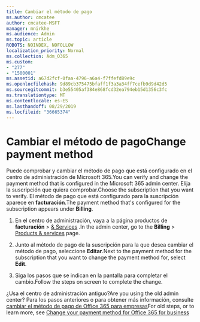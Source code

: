 ```yaml
---
title: Cambiar el método de pago
ms.author: cmcatee
author: cmcatee-MSFT
manager: mnirkhe
ms.audience: Admin
ms.topic: article
ROBOTS: NOINDEX, NOFOLLOW
localization_priority: Normal
ms.collection: Adm_O365
ms.custom:
- "277"
- "1500001"
ms.assetid: a67d2fcf-0faa-4796-a6a4-f7ffefd89e9c
ms.openlocfilehash: 9d89cb375475bfaff1f3a3a34ff7cefb9d9d42d5
ms.sourcegitcommit: b3e55405af384e868fcd32ea794eb15d1356c3fc
ms.translationtype: MT
ms.contentlocale: es-ES
ms.lasthandoff: 08/29/2019
ms.locfileid: "36665374"
---
```

# <a name="change-payment-method"></a><span data-ttu-id="60826-102">Cambiar el método de pago</span><span class="sxs-lookup"><span data-stu-id="60826-102">Change payment method</span></span>

<span data-ttu-id="60826-103">Puede comprobar y cambiar el método de pago que está configurado en el centro de administración de Microsoft 365.</span><span class="sxs-lookup"><span data-stu-id="60826-103">You can verify and change the payment method that is configured in the Microsoft 365 admin center.</span></span> <span data-ttu-id="60826-104">Elija la suscripción que quiera comprobar.</span><span class="sxs-lookup"><span data-stu-id="60826-104">Choose the subscription that you want to verify.</span></span> <span data-ttu-id="60826-105">El método de pago que está configurado para la suscripción aparece en **facturación**.</span><span class="sxs-lookup"><span data-stu-id="60826-105">The payment method that's configured for the subscription appears under **Billing**.</span></span> 
  
1. <span data-ttu-id="60826-106">En el centro de administración, vaya a la página productos de **facturación** \> [& Services](https://go.microsoft.com/fwlink/p/?linkid=842054) .</span><span class="sxs-lookup"><span data-stu-id="60826-106">In the admin center, go to the **Billing** \> [Products & services](https://go.microsoft.com/fwlink/p/?linkid=842054) page.</span></span>

2. <span data-ttu-id="60826-107">Junto al método de pago de la suscripción para la que desea cambiar el método de pago, seleccione **Editar**.</span><span class="sxs-lookup"><span data-stu-id="60826-107">Next to the payment method for the subscription that you want to change the payment method for, select **Edit**.</span></span>

3. <span data-ttu-id="60826-108">Siga los pasos que se indican en la pantalla para completar el cambio.</span><span class="sxs-lookup"><span data-stu-id="60826-108">Follow the steps on screen to complete the change.</span></span>

<span data-ttu-id="60826-109">¿Usa el centro de administración antiguo?</span><span class="sxs-lookup"><span data-stu-id="60826-109">Are you using the old admin center?</span></span> <span data-ttu-id="60826-110">Para los pasos anteriores o para obtener más información, consulte [cambiar el método de pago de Office 365 para empresas](https://docs.microsoft.com/office365/admin/subscriptions-and-billing/change-payment-method)</span><span class="sxs-lookup"><span data-stu-id="60826-110">For old steps, or to learn more, see  [Change your payment method for Office 365 for business](https://docs.microsoft.com/office365/admin/subscriptions-and-billing/change-payment-method)</span></span>
